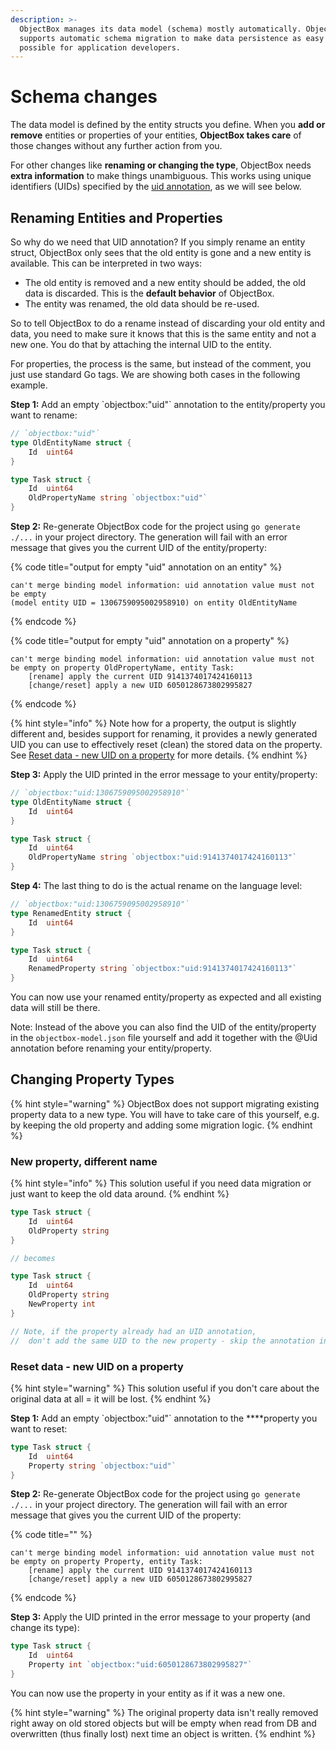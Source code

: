 ```yaml
---
description: >-
  ObjectBox manages its data model (schema) mostly automatically. ObjectBox db
  supports automatic schema migration to make data persistence as easy as
  possible for application developers.
---
```


# Schema changes

The data model is defined by the entity structs you define. When you **add or remove** entities or properties of your entities, **ObjectBox takes care** of those changes without any further action from you.

For other changes like **renaming or changing the type**, ObjectBox needs **extra information** to make things unambiguous. This works using unique identifiers \(UIDs\) specified by the [uid annotation](entity-annotations.md#uid), as we will see below.

## Renaming Entities and Properties <a id="renaming-entities-and-properties"></a>

So why do we need that UID annotation? If you simply rename an entity struct, ObjectBox only sees that the old entity is gone and a new entity is available. This can be interpreted in two ways:

* The old entity is removed and a new entity should be added, the old data is discarded. This is the **default behavior** of ObjectBox.
* The entity was renamed, the old data should be re-used.

So to tell ObjectBox to do a rename instead of discarding your old entity and data, you need to make sure it knows that this is the same entity and not a new one. You do that by attaching the internal UID to the entity.

For properties, the process is the same, but instead of the comment, you just use standard Go tags. We are showing both cases in the following example.

 **Step 1:** Add an empty \`objectbox:"uid"\` annotation to the entity/property you want to rename:

```go
// `objectbox:"uid"`
type OldEntityName struct {
	Id  uint64
}

type Task struct {
	Id  uint64
	OldPropertyName string `objectbox:"uid"`
}
```

 **Step 2:** Re-generate ObjectBox code for the project using `go generate ./...` in your project directory. The generation will fail with an error message that gives you the current UID of the entity/property:

{% code title="output for empty \"uid\" annotation on an entity" %}
```text
can't merge binding model information: uid annotation value must not be empty 
(model entity UID = 1306759095002958910) on entity OldEntityName
```
{% endcode %}

{% code title="output for empty \"uid\" annotation on a property" %}
```text
can't merge binding model information: uid annotation value must not be empty on property OldPropertyName, entity Task:
    [rename] apply the current UID 9141374017424160113
    [change/reset] apply a new UID 6050128673802995827
```
{% endcode %}

{% hint style="info" %}
Note how for a property, the output is slightly different and, besides support for renaming, it provides a newly generated UID you can use to effectively reset \(clean\) the stored data on the property. See [Reset data - new UID on a property](schema-changes.md#reset-data-new-uid-on-the-property) for more details.
{% endhint %}

 **Step 3:** Apply the UID printed in the error message to your entity/property:

```go
// `objectbox:"uid:1306759095002958910"`
type OldEntityName struct {
	Id  uint64
}

type Task struct {
	Id  uint64
	OldPropertyName string `objectbox:"uid:9141374017424160113"`
}
```

 **Step 4:** The last thing to do is the actual rename on the language level:

```go
// `objectbox:"uid:1306759095002958910"`
type RenamedEntity struct {
	Id  uint64
}

type Task struct {
	Id  uint64
	RenamedProperty string `objectbox:"uid:9141374017424160113"`
}
```

 You can now use your renamed entity/property as expected and all existing data will still be there.

 Note: Instead of the above you can also find the UID of the entity/property in the `objectbox-model.json` file yourself and add it together with the @Uid annotation before renaming your entity/property.

## Changing Property Types

{% hint style="warning" %}
ObjectBox does not support migrating existing property data to a new type. You will have to take care of this yourself, e.g. by keeping the old property and adding some migration logic.
{% endhint %}

### **N**ew property, different name

{% hint style="info" %}
This solution useful if you need data migration or just want to keep the old data around.
{% endhint %}

```go
type Task struct {
	Id  uint64
	OldProperty string 
}

// becomes

type Task struct {
	Id  uint64
	OldProperty string 
	NewProperty int
}

// Note, if the property already had an UID annotation, 
//  don't add the same UID to the new property - skip the annotation instead.
```

### **Reset data - new UID on a property**

{% hint style="warning" %}
This solution useful if you don't care about the original data at all = it will be lost.
{% endhint %}

 **Step 1:** Add an empty \`objectbox:"uid"\` annotation to the ****property you want to reset:

```go
type Task struct {
	Id  uint64
	Property string `objectbox:"uid"`
}
```

 **Step 2:** Re-generate ObjectBox code for the project using `go generate ./...` in your project directory. The generation will fail with an error message that gives you the current UID of the property:

{% code title="" %}
```text
can't merge binding model information: uid annotation value must not be empty on property Property, entity Task:
    [rename] apply the current UID 9141374017424160113
    [change/reset] apply a new UID 6050128673802995827
```
{% endcode %}

 **Step 3:** Apply the UID printed in the error message to your property \(and change its type\):

```go
type Task struct {
	Id  uint64
	Property int `objectbox:"uid:6050128673802995827"`
}
```

You can now use the property in your entity as if it was a new one. 

{% hint style="warning" %}
The original property data isn't really removed right away on old stored objects but will be empty when read from DB and overwritten \(thus finally lost\) next time an object is written.
{% endhint %}

